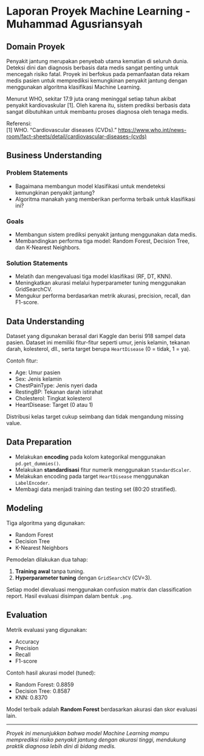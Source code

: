 
# Laporan Proyek Machine Learning - Muhammad Agusriansyah

## Domain Proyek

Penyakit jantung merupakan penyebab utama kematian di seluruh dunia. Deteksi dini dan diagnosis berbasis data medis sangat penting untuk mencegah risiko fatal. Proyek ini berfokus pada pemanfaatan data rekam medis pasien untuk memprediksi kemungkinan penyakit jantung dengan menggunakan algoritma klasifikasi Machine Learning.

Menurut WHO, sekitar 17.9 juta orang meninggal setiap tahun akibat penyakit kardiovaskular [1]. Oleh karena itu, sistem prediksi berbasis data sangat dibutuhkan untuk membantu proses diagnosa oleh tenaga medis.

Referensi:  
[1] WHO. “Cardiovascular diseases (CVDs).” https://www.who.int/news-room/fact-sheets/detail/cardiovascular-diseases-(cvds)

## Business Understanding

### Problem Statements
- Bagaimana membangun model klasifikasi untuk mendeteksi kemungkinan penyakit jantung?
- Algoritma manakah yang memberikan performa terbaik untuk klasifikasi ini?

### Goals
- Membangun sistem prediksi penyakit jantung menggunakan data medis.
- Membandingkan performa tiga model: Random Forest, Decision Tree, dan K-Nearest Neighbors.

### Solution Statements
- Melatih dan mengevaluasi tiga model klasifikasi (RF, DT, KNN).
- Meningkatkan akurasi melalui hyperparameter tuning menggunakan GridSearchCV.
- Mengukur performa berdasarkan metrik akurasi, precision, recall, dan F1-score.

## Data Understanding

Dataset yang digunakan berasal dari Kaggle dan berisi 918 sampel data pasien. Dataset ini memiliki fitur-fitur seperti umur, jenis kelamin, tekanan darah, kolesterol, dll., serta target berupa `HeartDisease` (0 = tidak, 1 = ya).

Contoh fitur:
- Age: Umur pasien
- Sex: Jenis kelamin
- ChestPainType: Jenis nyeri dada
- RestingBP: Tekanan darah istirahat
- Cholesterol: Tingkat kolesterol
- HeartDisease: Target (0 atau 1)

Distribusi kelas target cukup seimbang dan tidak mengandung missing value.

## Data Preparation

- Melakukan **encoding** pada kolom kategorikal menggunakan `pd.get_dummies()`.
- Melakukan **standardisasi** fitur numerik menggunakan `StandardScaler`.
- Melakukan encoding pada target `HeartDisease` menggunakan `LabelEncoder`.
- Membagi data menjadi training dan testing set (80:20 stratified).

## Modeling

Tiga algoritma yang digunakan:
- Random Forest
- Decision Tree
- K-Nearest Neighbors

Pemodelan dilakukan dua tahap:
1. **Training awal** tanpa tuning.
2. **Hyperparameter tuning** dengan `GridSearchCV` (CV=3).

Setiap model dievaluasi menggunakan confusion matrix dan classification report. Hasil evaluasi disimpan dalam bentuk `.png`.

## Evaluation

Metrik evaluasi yang digunakan:
- Accuracy
- Precision
- Recall
- F1-score

Contoh hasil akurasi model (tuned):
- Random Forest: 0.8859
- Decision Tree: 0.8587
- KNN: 0.8370

Model terbaik adalah **Random Forest** berdasarkan akurasi dan skor evaluasi lain.

---

_Proyek ini menunjukkan bahwa model Machine Learning mampu memprediksi risiko penyakit jantung dengan akurasi tinggi, mendukung praktik diagnosa lebih dini di bidang medis._

